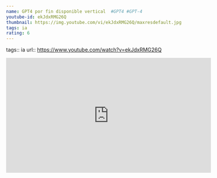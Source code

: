 ```yaml
---
name: GPT4 por fin disponible vertical  #GPT4 #GPT-4
youtube-id: ekJdxRMG26Q
thumbnail: https://img.youtube.com/vi/ekJdxRMG26Q/maxresdefault.jpg
tags: ia
rating: 6
---
```

tags:: ia
url:: https://www.youtube.com/watch?v=ekJdxRMG26Q

<iframe width='560' height='315' src='https://www.youtube.com/embed/ekJdxRMG26Q' title='YouTube video player' frameborder='0' allow='accelerometer; autoplay; clipboard-write; encrypted-media; gyroscope; picture-in-picture; web-share' allowfullscreen></iframe>


